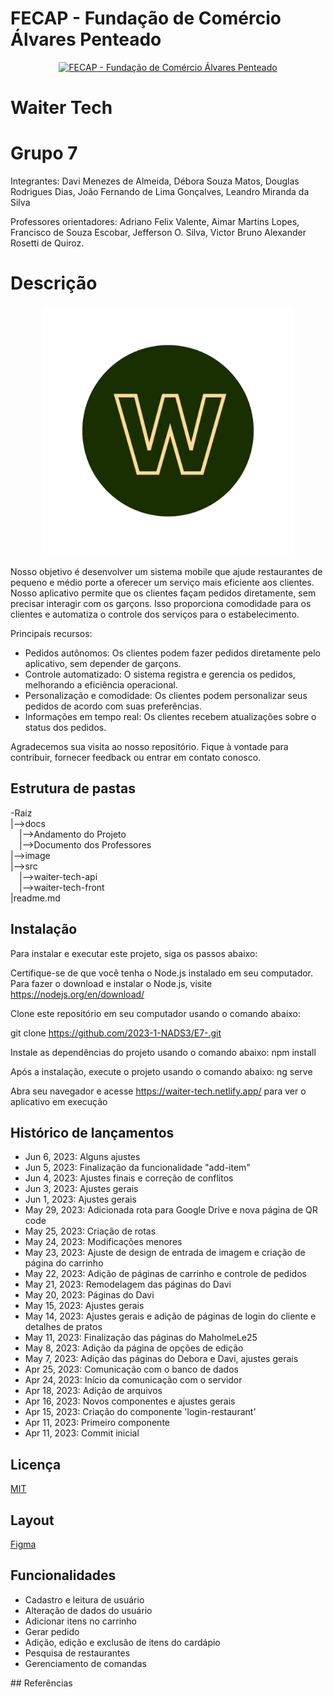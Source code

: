 # FECAP - Fundação de Comércio Álvares Penteado

<p align="center">
<a href= "https://www.fecap.br/"><img src="https://encrypted-tbn0.gstatic.com/images?q=tbn:ANd9GcRhZPrRa89Kma0ZZogxm0pi-tCn_TLKeHGVxywp-LXAFGR3B1DPouAJYHgKZGV0XTEf4AE&usqp=CAU" alt="FECAP - Fundação de Comércio Álvares Penteado" border="0"></a>
</p>


# Waiter Tech

# Grupo 7

Integrantes: Davi Menezes de Almeida, Débora Souza Matos, Douglas Rodrigues Dias, João Fernando de Lima Gonçalves, Leandro Miranda da Silva

Professores orientadores: Adriano Felix Valente, Aimar Martins Lopes, Francisco de Souza Escobar, Jefferson O. Silva, Victor Bruno Alexander Rosetti de Quiroz.


# Descrição

<p align="center">
<img src="./image/W.png" alt="Waiter Tech" border="0" width="400" height="400" >
</p>

Nosso objetivo é desenvolver um sistema mobile que ajude restaurantes de pequeno e médio porte a oferecer um serviço mais eficiente aos clientes. Nosso aplicativo permite que os clientes façam pedidos diretamente, sem precisar interagir com os garçons. Isso proporciona comodidade para os clientes e automatiza o controle dos serviços para o estabelecimento.

Principais recursos:

- Pedidos autônomos: Os clientes podem fazer pedidos diretamente pelo aplicativo, sem depender de garçons.
- Controle automatizado: O sistema registra e gerencia os pedidos, melhorando a eficiência operacional.
- Personalização e comodidade: Os clientes podem personalizar seus pedidos de acordo com suas preferências.
- Informações em tempo real: Os clientes recebem atualizações sobre o status dos pedidos.

Agradecemos sua visita ao nosso repositório. Fique à vontade para contribuir, fornecer feedback ou entrar em contato conosco.
## Estrutura de pastas

-Raiz<br>
|-->docs<br>
  &emsp;|-->Andamento do Projeto<br>
  &emsp;|-->Documento dos Professores<br>
|-->image<br>
|-->src<br>
  &emsp;|-->waiter-tech-api<br>
  &emsp;|-->waiter-tech-front<br>
|readme.md<br>

## Instalação

Para instalar e executar este projeto, siga os passos abaixo:

Certifique-se de que você tenha o Node.js instalado em seu computador. Para fazer o download e instalar o Node.js, visite https://nodejs.org/en/download/

Clone este repositório em seu computador usando o comando abaixo:

git clone https://github.com/2023-1-NADS3/E7-.git

Instale as dependências do projeto usando o comando abaixo:
npm install

Após a instalação, execute o projeto usando o comando abaixo:
ng serve

Abra seu navegador e acesse https://waiter-tech.netlify.app/ para ver o aplicativo em execução
## Histórico de lançamentos

- Jun 6, 2023: Alguns ajustes
- Jun 5, 2023: Finalização da funcionalidade "add-item"
- Jun 4, 2023: Ajustes finais e correção de conflitos
- Jun 3, 2023: Ajustes gerais
- Jun 1, 2023: Ajustes gerais
- May 29, 2023: Adicionada rota para Google Drive e nova página de QR code
- May 25, 2023: Criação de rotas
- May 24, 2023: Modificações menores
- May 23, 2023: Ajuste de design de entrada de imagem e criação de página do carrinho
- May 22, 2023: Adição de páginas de carrinho e controle de pedidos
- May 21, 2023: Remodelagem das páginas do Davi
- May 20, 2023: Páginas do Davi
- May 15, 2023: Ajustes gerais
- May 14, 2023: Ajustes gerais e adição de páginas de login do cliente e detalhes de pratos
- May 11, 2023: Finalização das páginas do MaholmeLe25
- May 8, 2023: Adição da página de opções de edição
- May 7, 2023: Adição das páginas do Debora e Davi, ajustes gerais
- Apr 25, 2023: Comunicação com o banco de dados
- Apr 24, 2023: Início da comunicação com o servidor
- Apr 18, 2023: Adição de arquivos
- Apr 16, 2023: Novos componentes e ajustes gerais
- Apr 15, 2023: Criação do componente 'login-restaurant'
- Apr 11, 2023: Primeiro componente
- Apr 11, 2023: Commit inicial
## Licença

[MIT](https://choosealicense.com/licenses/mit/)

## Layout

[Figma](https://www.figma.com/file/CR6yysp7BUhxdJKKgB49f4/Waiter-Tec-(Copy)?type=design&node-id=0%3A1&t=mbNpDJZtpAKxmWDP-1)

## Funcionalidades

- Cadastro e leitura de usuário
- Alteração de dados do usuário
- Adicionar itens no carrinho
- Gerar pedido
- Adição, edição e exclusão de itens do cardápio
- Pesquisa de restaurantes
- Gerenciamento de comandas



## Referências